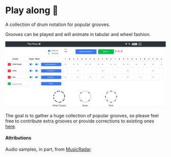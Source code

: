 Play along <g-emoji class="g-emoji" alias="drum" fallback-src="https://github.githubassets.com/images/icons/emoji/unicode/1f941.png">🥁</g-emoji>
==

A collection of drum notation for popular grooves.

Grooves can be played and will animate in tabular and wheel fashion.

![](demo.gif)

The goal is to gather a huge collection of popular grooves, so please feel free to contribute extra grooves or provide corrections to existing ones [here](https://github.com/bobbyrne01/play-along/issues).

#### Attributions

Audio samples, in part, from [MusicRadar](https://www.musicradar.com/news/sampleradar-494-free-essential-drum-kit-samples).
